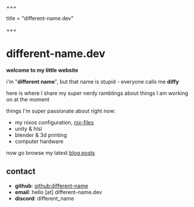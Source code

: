 +++

title = "different-name.dev"

+++

# different-name.dev

**welcome to my little website**

i'm "**different name**", but that name is stupid - everyone calls me **diffy**

here is where I share my super nerdy ramblings about things I am working on at the moment

things I'm super passionate about right now:

- my nixos configuration, [nix-files](https://github.com/different-name/nix-files)
- unity & hlsl
- blender & 3d printing
- computer hardware

now go browse my latest [blog posts](@/blog/_index.md)

## contact

- **github**: [github:different-name](https://github.com/different-name)
- **email**: hello [at] different-name.dev
- **discord**: different_name